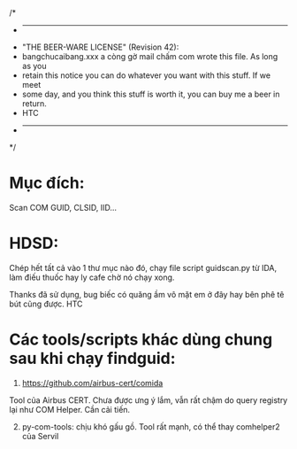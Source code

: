 /*
 * ----------------------------------------------------------------------------
 * "THE BEER-WARE LICENSE" (Revision 42):
 * bangchucaibang.xxx a còng gờ mail chấm com wrote this file.  As long as you
 * retain this notice you can do whatever you want with this stuff. If we meet 
 * some day, and you think this stuff is worth it, you can buy me a beer in return.
 * HTC
 * ----------------------------------------------------------------------------
 */

# Mục đích:
Scan COM GUID, CLSID, IID... 

# HDSD:
Chép hết tất cả vào 1 thư mục nào đó, chạy file script guidscan.py từ IDA, làm điếu thuốc hay ly cafe chờ nó chạy xong.

Thanks đã sử dụng, bug biếc có quăng ầm vô mặt em ở đây hay bên phê tê bút cũng được. 
HTC

# Các tools/scripts khác dùng chung sau khi chạy findguid:

1. https://github.com/airbus-cert/comida 

Tool của Airbus CERT. Chưa được ưng ý lắm, vẫn rất chậm do query registry lại như COM Helper. Cần cải tiến.

2. py-com-tools: chịu khó gấu gồ. Tool rất mạnh, có thể thay comhelper2 của Servil
